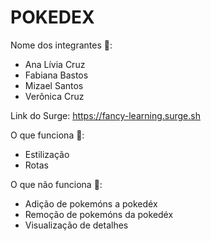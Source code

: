 # POKEDEX

Nome dos integrantes 👥: 
- Ana Lívia Cruz
- Fabiana Bastos
- Mizael Santos
- Verônica Cruz

Link do Surge: https://fancy-learning.surge.sh

O que funciona 🤩:
- Estilização
- Rotas

O que não funciona 🤧: 
- Adição de pokemóns a pokedéx
- Remoção de pokemóns da pokedéx
- Visualização de detalhes
